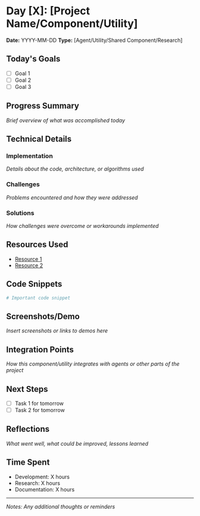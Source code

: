 # Day [X]: [Project Name/Component/Utility]

**Date:** YYYY-MM-DD
**Type:** [Agent/Utility/Shared Component/Research]

## Today's Goals
- [ ] Goal 1
- [ ] Goal 2
- [ ] Goal 3

## Progress Summary
*Brief overview of what was accomplished today*

## Technical Details
### Implementation
*Details about the code, architecture, or algorithms used*

### Challenges
*Problems encountered and how they were addressed*

### Solutions
*How challenges were overcome or workarounds implemented*

## Resources Used
- [Resource 1](link)
- [Resource 2](link)

## Code Snippets
```python
# Important code snippet
```

## Screenshots/Demo
*Insert screenshots or links to demos here*

## Integration Points
*How this component/utility integrates with agents or other parts of the project*

## Next Steps
- [ ] Task 1 for tomorrow
- [ ] Task 2 for tomorrow

## Reflections
*What went well, what could be improved, lessons learned*

## Time Spent
- Development: X hours
- Research: X hours
- Documentation: X hours

---

*Notes: Any additional thoughts or reminders*